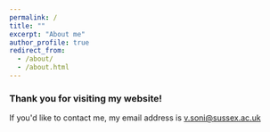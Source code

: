 ```yaml
---
permalink: /
title: ""
excerpt: "About me"
author_profile: true
redirect_from: 
  - /about/
  - /about.html
---
```

<h3>Thank you for visiting my website!</h3>

If you'd like to contact me, my email address is v.soni@sussex.ac.uk
